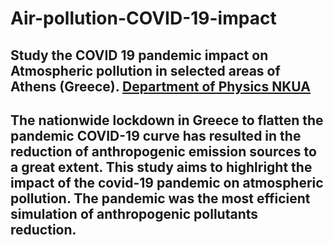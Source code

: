 # Air-pollution-COVID-19-impact

Study the COVID 19 pandemic impact on Atmospheric pollution in selected areas of Athens (Greece). [Department of Physics NKUA](https://www.phys.uoa.gr)
------
The nationwide lockdown in Greece to flatten the pandemic COVID-19 curve has resulted in the reduction of anthropogenic emission sources to a great extent. This study aims to highlright the impact of the covid-19 pandemic on atmospheric pollution.  The pandemic was the most efficient simulation of  anthropogenic pollutants reduction. 
-------
